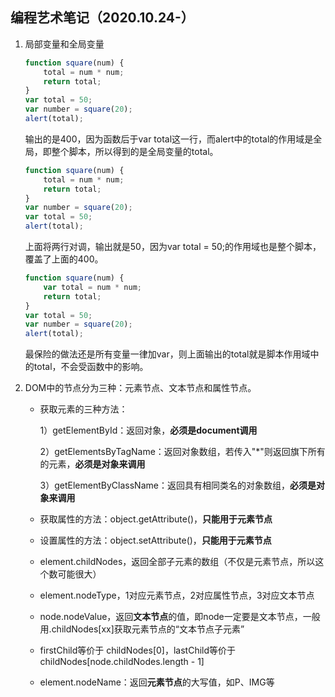 ## 编程艺术笔记（2020.10.24-）

1. 局部变量和全局变量

   ```javascript
   function square(num) {
       total = num * num;
       return total;
   }
   var total = 50;
   var number = square(20);
   alert(total);
   ```

   输出的是400，因为函数后于var total这一行，而alert中的total的作用域是全局，即整个脚本，所以得到的是全局变量的total。

   ```javascript
   function square(num) {
       total = num * num;
       return total;
   }
   var number = square(20);
   var total = 50;
   alert(total);
   ```

   上面将两行对调，输出就是50，因为var total = 50;的作用域也是整个脚本，覆盖了上面的400。

   ```javascript
   function square(num) {
       var total = num * num;
       return total;
   }
   var total = 50;
   var number = square(20);
   alert(total);
   ```

   最保险的做法还是所有变量一律加var，则上面输出的total就是脚本作用域中的total，不会受函数中的影响。

2. DOM中的节点分为三种：元素节点、文本节点和属性节点。

   - 获取元素的三种方法：

     1）getElementById：返回对象，**必须是document调用**

     2）getElementsByTagName：返回对象数组，若传入"*"则返回旗下所有的元素，**必须是对象来调用**

     3）getElementByClassName：返回具有相同类名的对象数组，**必须是对象来调用**

   - 获取属性的方法：object.getAttribute()，**只能用于元素节点**
   - 设置属性的方法：object.setAttribute()，**只能用于元素节点**
   - element.childNodes，返回全部子元素的数组（不仅是元素节点，所以这个数可能很大）
   - element.nodeType，1对应元素节点，2对应属性节点，3对应文本节点
   - node.nodeValue，返回**文本节点**的值，即node一定要是文本节点，一般用.childNodes[xx]获取元素节点的“文本节点子元素”
   - firstChild等价于 childNodes[0]，lastChild等价于childNodes[node.childNodes.length - 1]
   - element.nodeName：返回**元素节点**的大写值，如P、IMG等